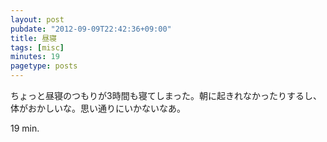 ```yaml
---
layout: post
pubdate: "2012-09-09T22:42:36+09:00"
title: 昼寝
tags: [misc]
minutes: 19
pagetype: posts
---
```

ちょっと昼寝のつもりが3時間も寝てしまった。朝に起きれなかったりするし、体がおかしいな。思い通りにいかないなあ。

19 min.
